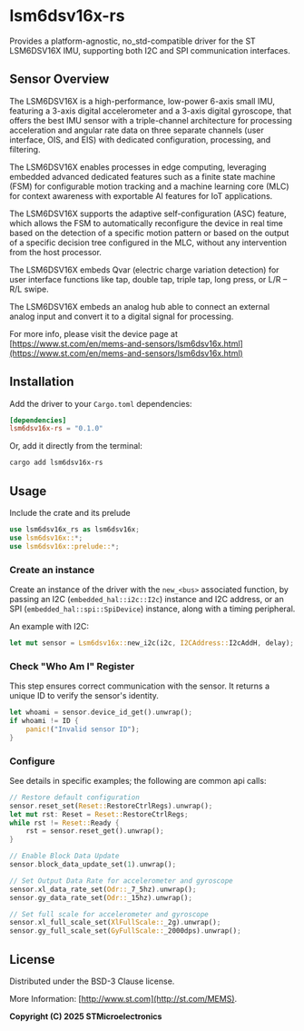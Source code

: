 # lsm6dsv16x-rs

Provides a platform-agnostic, no_std-compatible driver for the ST LSM6DSV16X IMU, supporting both I2C and SPI communication interfaces.

## Sensor Overview

The LSM6DSV16X is a high-performance, low-power 6-axis small IMU, featuring a 3-axis digital accelerometer and a 3-axis digital gyroscope, that offers the best IMU sensor with a triple-channel architecture for processing acceleration and angular rate data on three separate channels (user interface, OIS, and EIS) with dedicated configuration, processing, and filtering.

The LSM6DSV16X enables processes in edge computing, leveraging embedded advanced dedicated features such as a finite state machine (FSM) for configurable motion tracking and a machine learning core (MLC) for context awareness with exportable AI features for IoT applications.

The LSM6DSV16X supports the adaptive self-configuration (ASC) feature, which allows the FSM to automatically reconfigure the device in real time based on the detection of a specific motion pattern or based on the output of a specific decision tree configured in the MLC, without any intervention from the host processor.

The LSM6DSV16X embeds Qvar (electric charge variation detection) for user interface functions like tap, double tap, triple tap, long press, or L/R – R/L swipe.

The LSM6DSV16X embeds an analog hub able to connect an external analog input and convert it to a digital signal for processing.

For more info, please visit the device page at [https://www.st.com/en/mems-and-sensors/lsm6dsv16x.html](https://www.st.com/en/mems-and-sensors/lsm6dsv16x.html)

## Installation

Add the driver to your `Cargo.toml` dependencies:

```toml
[dependencies]
lsm6dsv16x-rs = "0.1.0"
```

Or, add it directly from the terminal:

```sh
cargo add lsm6dsv16x-rs
```

## Usage

Include the crate and its prelude
```rust
use lsm6dsv16x_rs as lsm6dsv16x;
use lsm6dsv16x::*;
use lsm6dsv16x::prelude::*;
```

### Create an instance

Create an instance of the driver with the `new_<bus>` associated function, by passing an I2C (`embedded_hal::i2c::I2c`) instance and I2C address, or an SPI (`embedded_hal::spi::SpiDevice`) instance, along with a timing peripheral.

An example with I2C:

```rust
let mut sensor = Lsm6dsv16x::new_i2c(i2c, I2CAddress::I2cAddH, delay);
```

### Check "Who Am I" Register

This step ensures correct communication with the sensor. It returns a unique ID to verify the sensor's identity.

```rust
let whoami = sensor.device_id_get().unwrap();
if whoami != ID {
    panic!("Invalid sensor ID");
}
```

### Configure

See details in specific examples; the following are common api calls:

```rust
// Restore default configuration
sensor.reset_set(Reset::RestoreCtrlRegs).unwrap();
let mut rst: Reset = Reset::RestoreCtrlRegs;
while rst != Reset::Ready {
    rst = sensor.reset_get().unwrap();
}

// Enable Block Data Update
sensor.block_data_update_set(1).unwrap();

// Set Output Data Rate for accelerometer and gyroscope
sensor.xl_data_rate_set(Odr::_7_5hz).unwrap();
sensor.gy_data_rate_set(Odr::_15hz).unwrap();

// Set full scale for accelerometer and gyroscope
sensor.xl_full_scale_set(XlFullScale::_2g).unwrap();
sensor.gy_full_scale_set(GyFullScale::_2000dps).unwrap();
```

## License

Distributed under the BSD-3 Clause license.

More Information: [http://www.st.com](http://st.com/MEMS).

**Copyright (C) 2025 STMicroelectronics**